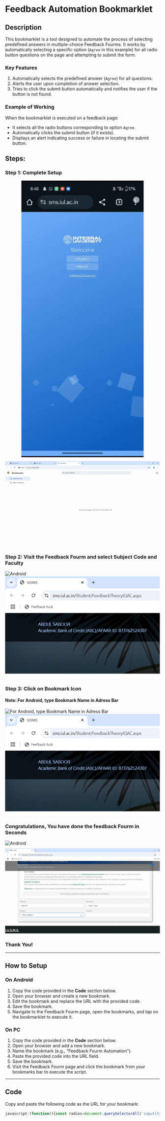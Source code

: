 # Feedback Automation Bookmarklet  

## Description  
This bookmarklet is a tool designed to automate the process of selecting predefined answers in multiple-choice Feedback Fourms. It works by automatically selecting a specific option (`Agree` in this example) for all radio button questions on the page and attempting to submit the form.  

### Key Features  
1. Automatically selects the predefined answer (`Agree`) for all questions.  
2. Alerts the user upon completion of answer selection.  
3. Tries to click the submit button automatically and notifies the user if the button is not found.  

### Example of Working  
When the bookmarklet is executed on a feedback page:  
- It selects all the radio buttons corresponding to option `Agree`.  
- Automatically clicks the submit button (if it exists).  
- Displays an alert indicating success or failure in locating the submit button.  

## Steps:
### Step 1: Complete  Setup
![Android](images/S1Android.gif)
![PC](images/S1PC.gif)

### Step 2: Visit the Feedback Fourm and select Subject Code and Faculty
![Android](images/S2Android.gif)
![PC](images/S2PC.png)

### Step 3: Click on Bookmark Icon
#### Note: For Android, type Bookmark Name in Adress Bar
![For Android, type Bookmark Name in Adress Bar](images/S3Android.gif)
![PC](images/S2PC.png)

### Congratulations, You have done the feedback Fourm in Seconds
![Android](images/finalAndroid.gif)
![PC](images/finalPC.gif)

### Thank You!


---

## How to Setup  

### On Android  
1. Copy the code provided in the **Code** section below.  
2. Open your browser and create a new bookmark.  
3. Edit the bookmark and replace the URL with the provided code.  
4. Save the bookmark.  
5. Navigate to the Feedback Fourm page, open the bookmarks, and tap on the bookmarklet to execute it.  

### On PC  
1. Copy the code provided in the **Code** section below.  
2. Open your browser and add a new bookmark.  
3. Name the bookmark (e.g., "Feedback Fourm Automation").  
4. Paste the provided code into the URL field.  
5. Save the bookmark.  
6. Visit the Feedback Fourm page and click the bookmark from your bookmarks bar to execute the script.  

---

## Code  
Copy and paste the following code as the URL for your bookmark:  

```javascript
javascript:(function(){const radios=document.querySelectorAll('input[type="radio"]');radios.forEach(radio=>{if(radio.value==='rbOption_3'){radio.checked=true;}});alert("All questions have been set to 'Agree'.");const submitButton=document.getElementById('ContentPlaceHolder1_btn_Submit');submitButton?submitButton.click():alert('Submit button not found!');})();

